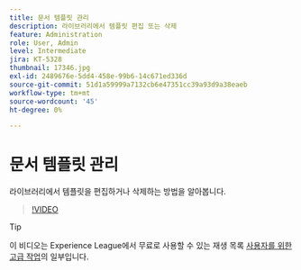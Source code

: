 ```yaml
---
title: 문서 템플릿 관리
description: 라이브러리에서 템플릿 편집 또는 삭제
feature: Administration
role: User, Admin
level: Intermediate
jira: KT-5328
thumbnail: 17346.jpg
exl-id: 2489676e-5dd4-458e-99b6-14c671ed336d
source-git-commit: 51d1a59999a7132cb6e47351cc39a93d9a38eaeb
workflow-type: tm+mt
source-wordcount: '45'
ht-degree: 0%

---
```


# 문서 템플릿 관리

라이브러리에서 템플릿을 편집하거나 삭제하는 방법을 알아봅니다.

>[!VIDEO](https://video.tv.adobe.com/v/3411203?quality=12&learn=on&hidetitle=true&captions=kor)

>[!TIP]
>
>이 비디오는 Experience League에서 무료로 사용할 수 있는 재생 목록 [사용자를 위한 고급 작업](https://experienceleague.adobe.com/ko/playlists/acrobat-sign-perform-advanced-tasks-business-users)의 일부입니다.